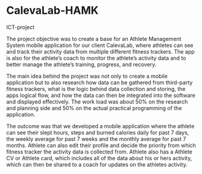 # CalevaLab-HAMK
ICT-project

The project objective was to create a base for an Athlete Management System mobile application for our client CalevaLab, where athletes can see and track their activity data from multiple different fitness trackers. The app is also for the athlete’s coach to monitor the athlete’s activity data and to better manage the athlete’s training, progress, and recovery.

The main idea behind the project was not only to create a mobile application but to also research how data can be gathered from third-party fitness trackers, what is the logic behind data collection and storing, the apps logical flow, and how the data can then be integrated into the software and displayed effectively. The work load was about 50% on the research and planning side and 50% on the actual practical programming of the application.

The outcome was that we developed a mobile application where the athlete can see their slept hours, steps and burned calories daily for past 7 days, the weekly average for past 7 weeks and the monthly average for past 7 months. Athlete can also edit their profile and decide the priority from which fitness tracker the activity data is collected from. Athlete also has a Athlete CV or Athlete card, which includes all of the data about his or hers activity, which can then be shared to a coach for updates on the athletes activity.

